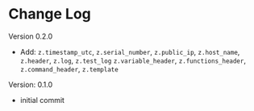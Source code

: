 # Change Log

Version 0.2.0
- Add: `z.timestamp_utc`, `z.serial_number`, `z.public_ip`, `z.host_name`, `z.header`, `z.log`, `z.test_log` `z.variable_header`, `z.functions_header`, `z.command_header`, `z.template`


Version: 0.1.0
- initial commit

